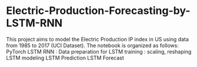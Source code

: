 # Electric-Production-Forecasting-by-LSTM-RNN
This project aims to model the Electric Production IP index in US using data from 1985 to 2017 (UCI Dataset). The notebook is organized as follows:  PyTorch LSTM RNN : Data preparation for LSTM training : scaling, reshaping LSTM modeling LSTM Prediction LSTM Forecast
